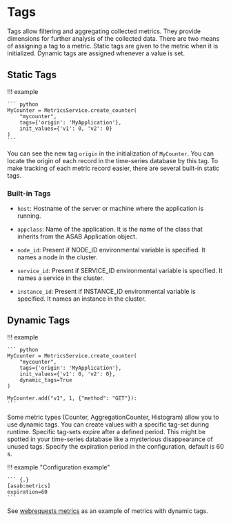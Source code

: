 # Tags
Tags allow filtering and aggregating collected metrics.
They provide dimensions for further analysis of the collected data.
There are two means of assigning a tag to a metric. Static tags are given to the metric when it is initialized.
Dynamic tags are assigned whenever a value is set.

## Static Tags
!!! example

	``` python
	MyCounter = MetricsService.create_counter(
		"mycounter",
		tags={'origin': 'MyApplication'},
		init_values={'v1': 0, 'v2': 0}
	)
	```

You can see the new tag `origin` in the initialization of `MyCounter`. You can locate the origin of each record in the time-series database by this tag.
To make tracking of each metric record easier, there are several built-in static tags.

### Built-in Tags

- `host`: 
Hostname of the server or machine where the application is running.

- `appclass`: 
Name of the application. It is the name of the class that inherits from the ASAB Application object.

- `node_id`: 
Present if NODE_ID environmental variable is specified. It names a node in the cluster.

- `service_id`: 
Present if SERVICE_ID environmental variable is specified. It names a service in the cluster.

- `instance_id`: 
Present if INSTANCE_ID environmental variable is specified. It names an instance in the cluster.


## Dynamic Tags
!!! example

	``` python
	MyCounter = MetricsService.create_counter(
		"mycounter",
		tags={'origin': 'MyApplication'},
		init_values={'v1': 0, 'v2': 0},
		dynamic_tags=True
	)

	MyCounter.add("v1", 1, {"method": "GET"}):
	```
Some metric types (Counter, AggregationCounter, Histogram) allow you to
use dynamic tags.
You can create values with a specific tag-set during runtime.
Specific tag-sets expire after a defined period.
This might be spotted in your time-series database like a mysterious disappearance of unused tags.
Specify the expiration period in the configuration, default is 60 s.

!!! example "Configuration example"

	``` {.}
	[asab:metrics]
	expiration=60
	```

See [webrequests metrics](./built-ins.md#web-requests-metrics) as an example of metrics with dynamic tags.